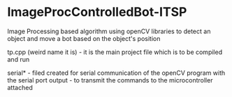 # ImageProcControlledBot-ITSP
Image Processing based algorithm using openCV libraries to detect an object and move a bot based on the object's position

tp.cpp (weird name it is) - it is the main project file which is to be compiled and run

serial* - filed created for serial communication of the openCV program with the serial port output - to transmit the           commands to the microcontroller attached
